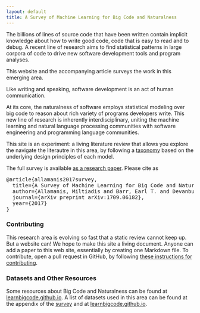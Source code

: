 ```yaml
---
layout: default
title: A Survey of Machine Learning for Big Code and Naturalness
---
```


The billions of lines of source code that have been written contain
implicit knowledge about how to write good code, code that is
easy to read and to debug.
A recent line of research aims to find statistical patterns in large
corpora of code to drive new software development tools and program
analyses.

This website and the accompanying article surveys the work in this emerging area.

Like writing and speaking, software development is an act of human communication.

At its core,
the naturalness of software employs statistical modeling over big code to
reason about rich variety of programs developers write.  This new line of
research is inherently interdisciplinary, uniting the machine learning and 
natural language processing communities with software engineering
and programming language communities. 

This site is an experiment: a living literature review that allows
you explore the navigate the literautre in this area, by
following a [taxonomy](\taxnomomy)
based on the underlying design principles of each model.

The full survey is available [as a research paper](https://arxiv.org/abs/1709.06182).
Please cite as
<pre>
@article{allamanis2017survey,
  title={A Survey of Machine Learning for Big Code and Naturalness},
  author={Allamanis, Miltiadis and Barr, Earl T. and Devanbu, Premkumar and Sutton, Charles},
  journal={arXiv preprint arXiv:1709.06182},
  year={2017}
}
</pre>

### Contributing

This research area is evolving so fast that a static review cannot keep up.
But a website can! We hope to make this site a living document.
Anyone can add a paper to this web site, essentially by creating one Markdown file.
 To contribute, open a pull request in GitHub, by following [these instructions 
for contributing](contributing.html).

### Datasets and Other Resources
Some resources about Big Code and Naturalness can be found at [learnbigcode.github.io](http://learnbigcode.github.io).
A list of datasets used in this area can be found at the appendix of the
[survey](https://arxiv.org/abs/1709.06182) and at [learnbigcode.github.io](http://learnbigcode.github.io/datasets/).
